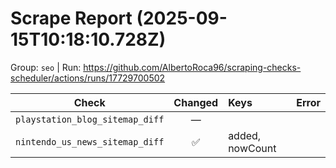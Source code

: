 # Scrape Report (2025-09-15T10:18:10.728Z)

Group: `seo`  |  Run: https://github.com/AlbertoRoca96/scraping-checks-scheduler/actions/runs/17729700502

| Check | Changed | Keys | Error |
|---|:---:|:--|:--|
| `playstation_blog_sitemap_diff` | — |  |  |
| `nintendo_us_news_sitemap_diff` | ✅ | added, nowCount |  |
